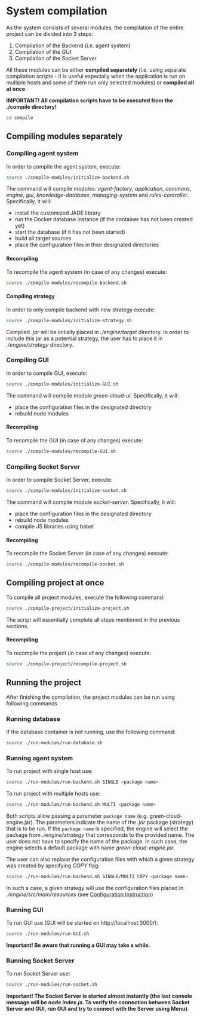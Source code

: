 # System compilation

As the system consists of several modules, the compilation of the entire project can be divided into 3 steps:

1. Compilation of the Backend (i.e. agent system)
2. Compilation of the GUI
3. Compilation of the Socket Server

All these modules can be either **compiled separately** (i.e. using separate compilation scripts - it is useful
especially when the application is run on multiple hosts and some of them run only selected modules) or **compiled all
at once**.

**IMPORTANT! All compilation scripts have to be executed from the ./compile directory!**

```bash
cd compile
```

## Compiling modules separately

### Compiling agent system

In order to compile the agent system, execute:

```bash
source ./compile-modules/initialize-backend.sh
```

The command will compile modules: _agent-factory_, _application_, _commons_, _engine_, _gui_, _knowledge-database_,
_managing-system_ and _rules-controller_. Specifically, it will:

- install the customized JADE library
- run the Docker database instance (if the container has not been created yet)
- start the database (if it has not been started)
- build all target sources
- place the configuration files in their designated directories

#### Recompiling

To recompile the agent system (in case of any changes) execute:

```bash
source ./compile-modules/recompile-backend.sh
```

#### Compiling strategy

In order to only compile backend with new strategy execute:

```bash
source ./compile-modules/initialize-strategy.sh
```

Compiled _.jar_ will be initially placed in _./engine/target_ directory. In order to include this jar as a potential
strategy, the user has to place it in _./engine/strategy_ directory.

### Compiling GUI

In order to compile GUI, execute:

```bash
source ./compile-modules/initialize-GUI.sh
```

The command will compile module _green-cloud-ui_. Specifically, it will:

- place the configuration files in the designated directory
- rebuild node modules

#### Recompiling

To recompile the GUI (in case of any changes) execute:

```bash
source ./compile-modules/recompile-GUI.sh
```

### Compiling Socket Server

In order to compile Socket Server, execute:

```bash
source ./compile-modules/initialize-socket.sh
```

The command will compile module _socket-server_. Specifically, it will:

- place the configuration files in the designated directory
- rebuild node modules
- compile JS libraries using babel

#### Recompiling

To recompile the Socket Server (in case of any changes) execute:

```bash
source ./compile-modules/recompile-socket.sh
```

## Compiling project at once

To compile all project modules, execute the following command:

```bash
source ./compile-project/initialize-project.sh
```

The script will essentially complete all steps mentioned in the previous sections.

#### Recompiling

To recompile the project (in case of any changes) execute:

```bash
source ./compile-project/recompile-project.sh
```

## Running the project

After finishing the compilation, the project modules can be run using following commands.

### Running database

If the database container is not running, use the following command:

```bash
source ./run-modules/run-database.sh
```

### Running agent system

To run project with single host use:

```bash
source ./run-modules/run-backend.sh SINGLE <package name>
```

To run project with multiple hosts use:

```bash
source ./run-modules/run-backend.sh MULTI <package name>
```

Both scripts allow passing a parameter `package name` (e.g. green-cloud-engine.jar). The parameters indicate the
name of the _.jar_ package (strategy) that is to be run. If the `package name` is specified, the engine will select
the package from _./engine/strategy_ that corresponds to the provided name. The user does not have to specify
the name of the package. In such case, the engine selects a default package with name _green-cloud-engine.jar._

The user can also replace the configuration files with which a given strategy was created by specifying _COPY_ flag:

```bash
source ./run-modules/run-backend.sh SINGLE/MULTI COPY <package name>
```

In such a case, a given strategy will use the configuration files placed in _./engine/src/main/resources_ (see 
[Configuration Instruction](config/CONFIG_INSTRUCTION.md))

### Running GUI

To run GUI use (GUI will be started on http://localhost:3000/):

```bash
source ./run-modules/run-GUI.sh
```

**Important! Be aware that running a GUI may take a while.**

### Running Socket Server

To run Socket Server use:

```bash
source ./run-modules/run-socket.sh
```

**Important! The Socket Server is started almost instantly (the last console message will be _node index.js_. To verify
the connection between Socket Server and GUI, run GUI and try to connect with the Server using Menu)**.
